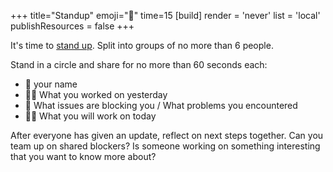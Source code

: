 +++
title="Standup"
emoji="📢"
time=15
[build]
  render = 'never'
  list = 'local'
  publishResources = false
+++

It's time to [stand up](https://www.atlassian.com/agile/scrum/standups). Split into groups of no more than 6 people.

Stand in a circle and share for no more than 60 seconds each:

- 📛 your name
- 💪🏽 What you worked on yesterday
- 🛟 What issues are blocking you / What problems you encountered
- 👷🏾 What you will work on today

After everyone has given an update, reflect on next steps together. Can you team up on shared blockers? Is someone working on something interesting that you want to know more about?
